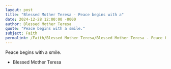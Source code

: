 ```yaml
---
layout: post
title: "Blessed Mother Teresa - Peace begins with a"
date: 2024-12-28 12:00:00 -0000
author: Blessed Mother Teresa
quote: "Peace begins with a smile."
subject: Faith
permalink: /Faith/Blessed Mother Teresa/Blessed Mother Teresa - Peace begins with a
---
```


Peace begins with a smile.

- Blessed Mother Teresa
